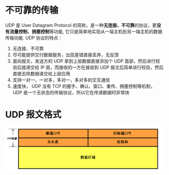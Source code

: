 # 不可靠的传输

UDP 是 User Datagram Protocol 的简称，是一种**无连接、不可靠**的协议，更**没有流量控制、拥塞控制**等功能, 它只是简单地实现从一端主机到另一端主机的数据传输功能.
UDP 协议的特点：

1. 无连接、不可靠
1. 尽可能提供交付数据服务，出现差错直接丢弃，无反馈
1. 面向报文，发送方的 UDP 拿到上层数据直接添加个 UDP 首部，然后进行校验后就递交给 IP 层，而接收的一方在接收到 UDP 报文后简单进行校验，然后直接去除数据递交给上层应用
1. 支持一对一，一对多，多对一，多对多的交互通信
1. 速度快， UDP 没有 TCP 的握手、确认、窗口、重传、拥塞控制等机制， UDP 是一个无状态的传输协议，所以它在传递数据时非常快

# UDP 报文格式

![Alt text](UDP.assets/image.png)
